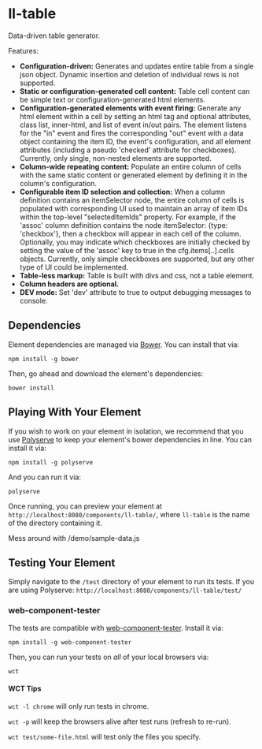 # ll-table

Data-driven table generator.

Features:

- **Configuration-driven:** Generates and updates entire table from a single json object. Dynamic insertion and deletion of individual rows is not supported.
- **Static or configuration-generated cell content:** Table cell content can be simple text or configuration-generated html elements.
- **Configuration-generated elements with event firing:** Generate any html element within a cell by setting an html tag and optional attributes, class list, inner-html, and list of event in/out pairs. The element listens for the "in" event and fires the corresponding "out" event with a data object containing the item ID, the event's configuration, and all element attributes (including a pseudo 'checked' attribute for checkboxes). Currently, only single, non-nested elements are supported.
- **Column-wide repeating content:** Populate an entire column of cells with the same static content or generated element by defining it in the column's configuration.
- **Configurable item ID selection and collection:** When a column definition contains an itemSelector node, the entire column of cells is populated with corresponding UI used to maintain an array of item IDs within the top-level "selectedItemIds" property. For example, if the 'assoc' column definition contains the node itemSelector: {type: 'checkbox'}, then a checkbox will appear in each cell of the column. Optionally, you may indicate which checkboxes are initially checked by setting the value of the 'assoc' key to true in the cfg.items[..].cells objects. Currently, only simple checkboxes are supported, but any other type of UI could be implemented.
- **Table-less markup:** Table is built with divs and css, not a table element.
- **Column headers are optional.**
- **DEV mode:** Set 'dev' attribute to true to output debugging messages to console.


## Dependencies

Element dependencies are managed via [Bower](http://bower.io/). You can install that via:

    npm install -g bower

Then, go ahead and download the element's dependencies:

    bower install


## Playing With Your Element

If you wish to work on your element in isolation, we recommend that you use
[Polyserve](https://github.com/PolymerLabs/polyserve) to keep your element's
bower dependencies in line. You can install it via:

    npm install -g polyserve

And you can run it via:

    polyserve

Once running, you can preview your element at
`http://localhost:8080/components/ll-table/`, where `ll-table` is the name of the directory containing it.

Mess around with /demo/sample-data.js


## Testing Your Element

Simply navigate to the `/test` directory of your element to run its tests. If
you are using Polyserve: `http://localhost:8080/components/ll-table/test/`

### web-component-tester

The tests are compatible with [web-component-tester](https://github.com/Polymer/web-component-tester).
Install it via:

    npm install -g web-component-tester

Then, you can run your tests on _all_ of your local browsers via:

    wct

#### WCT Tips

`wct -l chrome` will only run tests in chrome.

`wct -p` will keep the browsers alive after test runs (refresh to re-run).

`wct test/some-file.html` will test only the files you specify.
